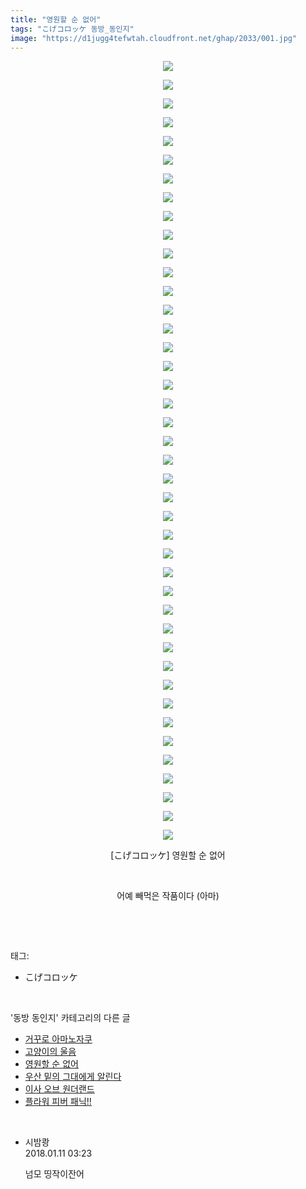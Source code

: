 ```yaml
---
title: "영원할 순 없어"
tags: "こげコロッケ 동방_동인지"
image: "https://d1jugg4tefwtah.cloudfront.net/ghap/2033/001.jpg"
---
```

<div class="article">
<p style="text-align: center; clear: none; float: none;"><img src="{{ site.imgserver11 }}/ghap/2033/001.jpg"/></p>
<p style="text-align: center; clear: none; float: none;"><img src="{{ site.imgserver11 }}/ghap/2033/002.jpg"/></p>
<p style="text-align: center; clear: none; float: none;"><img src="{{ site.imgserver11 }}/ghap/2033/003.jpg"/></p>
<p style="text-align: center; clear: none; float: none;"><img src="{{ site.imgserver11 }}/ghap/2033/004.jpg"/></p>
<p style="text-align: center; clear: none; float: none;"><img src="{{ site.imgserver11 }}/ghap/2033/005.jpg"/></p>
<p style="text-align: center; clear: none; float: none;"><img src="{{ site.imgserver11 }}/ghap/2033/006.jpg"/></p>
<p style="text-align: center; clear: none; float: none;"><img src="{{ site.imgserver11 }}/ghap/2033/007.jpg"/></p>
<p style="text-align: center; clear: none; float: none;"><img src="{{ site.imgserver11 }}/ghap/2033/008.jpg"/></p>
<p style="text-align: center; clear: none; float: none;"><img src="{{ site.imgserver11 }}/ghap/2033/009.jpg"/></p>
<p style="text-align: center; clear: none; float: none;"><img src="{{ site.imgserver11 }}/ghap/2033/010.jpg"/></p>
<p style="text-align: center; clear: none; float: none;"><img src="{{ site.imgserver11 }}/ghap/2033/011.jpg"/></p>
<p style="text-align: center; clear: none; float: none;"><img src="{{ site.imgserver11 }}/ghap/2033/012.jpg"/></p>
<p style="text-align: center; clear: none; float: none;"><img src="{{ site.imgserver11 }}/ghap/2033/013.jpg"/></p>
<p style="text-align: center; clear: none; float: none;"><img src="{{ site.imgserver11 }}/ghap/2033/014.jpg"/></p>
<p style="text-align: center; clear: none; float: none;"><img src="{{ site.imgserver11 }}/ghap/2033/015.jpg"/></p>
<p style="text-align: center; clear: none; float: none;"><img src="{{ site.imgserver11 }}/ghap/2033/016.jpg"/></p>
<p style="text-align: center; clear: none; float: none;"><img src="{{ site.imgserver11 }}/ghap/2033/017.jpg"/></p>
<p style="text-align: center; clear: none; float: none;"><img src="{{ site.imgserver11 }}/ghap/2033/018.jpg"/></p>
<p style="text-align: center; clear: none; float: none;"><img src="{{ site.imgserver11 }}/ghap/2033/019.jpg"/></p>
<p style="text-align: center; clear: none; float: none;"><img src="{{ site.imgserver11 }}/ghap/2033/020.jpg"/></p>
<p style="text-align: center; clear: none; float: none;"><img src="{{ site.imgserver11 }}/ghap/2033/021.jpg"/></p>
<p style="text-align: center; clear: none; float: none;"><img src="{{ site.imgserver11 }}/ghap/2033/022.jpg"/></p>
<p style="text-align: center; clear: none; float: none;"><img src="{{ site.imgserver11 }}/ghap/2033/023.jpg"/></p>
<p style="text-align: center; clear: none; float: none;"><img src="{{ site.imgserver11 }}/ghap/2033/024.jpg"/></p>
<p style="text-align: center; clear: none; float: none;"><img src="{{ site.imgserver11 }}/ghap/2033/025.jpg"/></p>
<p style="text-align: center; clear: none; float: none;"><img src="{{ site.imgserver11 }}/ghap/2033/026.jpg"/></p>
<p style="text-align: center; clear: none; float: none;"><img src="{{ site.imgserver11 }}/ghap/2033/027.jpg"/></p>
<p style="text-align: center; clear: none; float: none;"><img src="{{ site.imgserver11 }}/ghap/2033/028.jpg"/></p>
<p style="text-align: center; clear: none; float: none;"><img src="{{ site.imgserver11 }}/ghap/2033/029.jpg"/></p>
<p style="text-align: center; clear: none; float: none;"><img src="{{ site.imgserver11 }}/ghap/2033/030.jpg"/></p>
<p style="text-align: center; clear: none; float: none;"><img src="{{ site.imgserver11 }}/ghap/2033/031.jpg"/></p>
<p style="text-align: center; clear: none; float: none;"><img src="{{ site.imgserver11 }}/ghap/2033/032.jpg"/></p>
<p style="text-align: center; clear: none; float: none;"><img src="{{ site.imgserver11 }}/ghap/2033/033.jpg"/></p>
<p style="text-align: center; clear: none; float: none;"><img src="{{ site.imgserver11 }}/ghap/2033/034.jpg"/></p>
<p style="text-align: center; clear: none; float: none;"><img src="{{ site.imgserver11 }}/ghap/2033/035.jpg"/></p>
<p style="text-align: center; clear: none; float: none;"><img src="{{ site.imgserver11 }}/ghap/2033/036.jpg"/></p>
<p style="text-align: center; clear: none; float: none;"><img src="{{ site.imgserver11 }}/ghap/2033/037.jpg"/></p>
<p style="text-align: center; clear: none; float: none;"><img src="{{ site.imgserver11 }}/ghap/2033/038.jpg"/></p>
<p style="text-align: center; clear: none; float: none;"><img src="{{ site.imgserver11 }}/ghap/2033/039.jpg"/></p>
<p style="text-align: center; clear: none; float: none;"><img src="{{ site.imgserver11 }}/ghap/2033/040.jpg"/></p>
<p style="text-align: center; clear: none; float: none;"><img src="{{ site.imgserver11 }}/ghap/2033/041.jpg"/></p>
<p style="text-align: center; clear: none; float: none;"><img src="{{ site.imgserver11 }}/ghap/2033/042.jpg"/></p>
<p style="text-align: center; clear: none; float: none;">[こげコロッケ] 영원할 순 없어</p>
<p style="text-align: center; clear: none; float: none;"><br/></p>
<p style="text-align: center; clear: none; float: none;">어예 빼먹은 작품이다 (아마)</p>
<p><br/></p>
</div><br/>
<div class="tagTrail">
<p>태그: </p>
<ul>
<li>こげコロッケ</li>
</ul>
</div><br/>
<div class="another">
<p>'동방 동인지' 카테고리의 다른 글</p>
<ul>
<li><a href="/ghap_2036">거꾸로 아마노자쿠</a></li>
<li><a href="/ghap_2034">고양이의 울음</a></li>
<li><a href="/ghap_2033">영원할 순 없어</a></li>
<li><a href="/ghap_2032">우산 밑의 그대에게 알린다</a></li>
<li><a href="/ghap_2031">이사 오브 원더랜드</a></li>
<li><a href="/ghap_2030">플라워 피버 패닉!!</a></li>
</ul>
</div><br/>
<div class="cb_module cb_fluid">
<div class="cb_wrt cb_profile">
<div class="comment">
<ul>
<li class="cb_thumb_off" id="comment15171517">
<div class="cb_comment_area">
<div class="cb_info_area">
<div class="cb_section">
<span class="cb_nick_name">시밤쾅</span>
</div>
<div class="cb_section">
<span class="cb_date">2018.01.11 03:23 </span>
</div>
</div>
<div class="cb_dsc_comment">
<p class="cb_dsc">
											넘모 띵작이잔어
										</p>
</div>
</div></li>
</ul>
</div>
</div><!-- commentList close -->
</div><br/>
